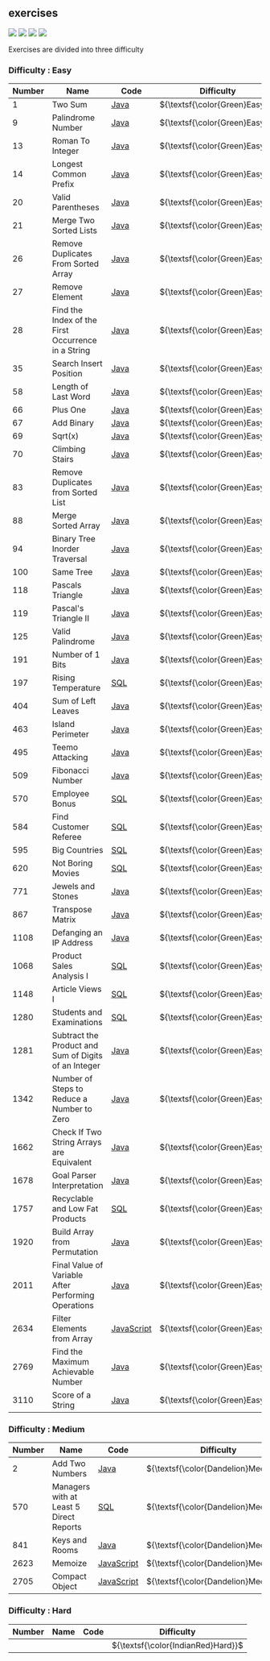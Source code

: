 ## exercises
<p>
    <img src="https://img.shields.io/github/languages/count/MatheusPrudente/exercises"/>
    <img src="https://img.shields.io/github/repo-size/MatheusPrudente/exercises"/>
    <img src="https://img.shields.io/github/last-commit/MatheusPrudente/exercises"/>
    <img src="https://img.shields.io/github/issues/MatheusPrudente/exercises"/>
</p>
Exercises are divided into three difficulty

### Difficulty : Easy

| Number| Name | Code | Difficulty |
|-------|------|-----| ------------|
|1| Two Sum	|[Java](https://github.com/MatheusPrudente/exercises/blob/main/leetcode-problems/algorithm/easy/1-two-sum)| ${\textsf{\color{Green}Easy}}$ |
|9| Palindrome Number	|[Java](https://github.com/MatheusPrudente/exercises/blob/main/leetcode-problems/algorithm/easy/9-palindrome-number)| ${\textsf{\color{Green}Easy}}$ |
|13| Roman To Integer |[Java](https://github.com/MatheusPrudente/exercises/tree/main/leetcode-problems/algorithm/easy/13-roman-to-integer)| ${\textsf{\color{Green}Easy}}$ |
|14| Longest Common Prefix |[Java](https://github.com/MatheusPrudente/exercises/tree/main/leetcode-problems/algorithm/easy/14-longest-common-prefix)| ${\textsf{\color{Green}Easy}}$ |
|20| Valid Parentheses |[Java](https://github.com/MatheusPrudente/exercises/tree/main/leetcode-problems/algorithm/easy/20-valid-parentheses)| ${\textsf{\color{Green}Easy}}$ |
|21| Merge Two Sorted Lists |[Java](https://github.com/MatheusPrudente/exercises/tree/main/leetcode-problems/algorithm/easy/21-merge-two-sorted-lists)| ${\textsf{\color{Green}Easy}}$ |
|26| Remove Duplicates From Sorted Array |[Java](https://github.com/MatheusPrudente/exercises/tree/main/leetcode-problems/algorithm/easy/26-remove-duplicates-from-sorted-array)| ${\textsf{\color{Green}Easy}}$ |
|27| Remove Element |[Java](https://github.com/MatheusPrudente/exercises/tree/main/leetcode-problems/algorithm/easy/27-remove-element)| ${\textsf{\color{Green}Easy}}$ |
|28| Find the Index of the First Occurrence in a String |[Java](https://github.com/MatheusPrudente/exercises/tree/main/leetcode-problems/algorithm/easy/28-find-the-index-of-the-first-occurrence-in-a-string)| ${\textsf{\color{Green}Easy}}$ |
|35| Search Insert Position |[Java](https://github.com/MatheusPrudente/exercises/tree/main/leetcode-problems/algorithm/easy/35-search-insert-position)| ${\textsf{\color{Green}Easy}}$ |
|58| Length of Last Word |[Java](https://github.com/MatheusPrudente/exercises/tree/main/leetcode-problems/algorithm/easy/58-length-of-last-word)| ${\textsf{\color{Green}Easy}}$ |
|66| Plus One |[Java](https://github.com/MatheusPrudente/exercises/tree/main/leetcode-problems/algorithm/easy/66-plus-one)| ${\textsf{\color{Green}Easy}}$ |
|67| Add Binary |[Java](https://github.com/MatheusPrudente/exercises/tree/main/leetcode-problems/algorithm/easy/67-add-binary)| ${\textsf{\color{Green}Easy}}$ |
|69| Sqrt(x) |[Java](https://github.com/MatheusPrudente/exercises/tree/main/leetcode-problems/algorithm/easy/69-sqrtx)| ${\textsf{\color{Green}Easy}}$ |
|70| Climbing Stairs |[Java](https://github.com/MatheusPrudente/exercises/tree/main/leetcode-problems/algorithm/easy/70-climbing-stairs)| ${\textsf{\color{Green}Easy}}$ |
|83| Remove Duplicates from Sorted List |[Java](https://github.com/MatheusPrudente/exercises/tree/main/leetcode-problems/algorithm/easy/83-remove-duplicates-from-sorted-list)| ${\textsf{\color{Green}Easy}}$ |
|88| Merge Sorted Array |[Java](https://github.com/MatheusPrudente/exercises/tree/main/leetcode-problems/algorithm/easy/88-merge-sorted-array)| ${\textsf{\color{Green}Easy}}$ |
|94| Binary Tree Inorder Traversal |[Java](https://github.com/MatheusPrudente/exercises/tree/main/leetcode-problems/algorithm/easy/94-binary-tree-inorder-traversal)| ${\textsf{\color{Green}Easy}}$ |
|100| Same Tree |[Java](https://github.com/MatheusPrudente/exercises/tree/main/leetcode-problems/algorithm/easy/100-same-tree)| ${\textsf{\color{Green}Easy}}$ |
|118| Pascals Triangle |[Java](https://github.com/MatheusPrudente/exercises/tree/main/leetcode-problems/algorithm/easy/118-pascals-triangle)| ${\textsf{\color{Green}Easy}}$ |
|119| Pascal's Triangle II |[Java](https://github.com/MatheusPrudente/exercises/tree/main/leetcode-problems/algorithm/easy/119-pascals-triangle-ii)| ${\textsf{\color{Green}Easy}}$ |
|125| Valid Palindrome |[Java](https://github.com/MatheusPrudente/exercises/tree/main/leetcode-problems/algorithm/easy/125-valid-palindrome)| ${\textsf{\color{Green}Easy}}$ |
|191| Number of 1 Bits |[Java](https://github.com/MatheusPrudente/exercises/tree/main/leetcode-problems/algorithm/easy/191-number-of-1-bits)| ${\textsf{\color{Green}Easy}}$ |
|197| Rising Temperature|[SQL](https://github.com/MatheusPrudente/exercises/tree/main/leetcode-problems/database/easy/197-rising-temperature)| ${\textsf{\color{Green}Easy}}$ |
|404| Sum of Left Leaves |[Java](https://github.com/MatheusPrudente/exercises/tree/main/leetcode-problems/algorithm/easy/404-sum-of-left-leaves)| ${\textsf{\color{Green}Easy}}$ |
|463| Island Perimeter |[Java](https://github.com/MatheusPrudente/exercises/tree/main/leetcode-problems/algorithm/easy/463-island-perimeter)| ${\textsf{\color{Green}Easy}}$ |
|495| Teemo Attacking |[Java](https://github.com/MatheusPrudente/exercises/tree/main/leetcode-problems/algorithm/easy/495-teemo-attacking)| ${\textsf{\color{Green}Easy}}$ |
|509| Fibonacci Number |[Java](https://github.com/MatheusPrudente/exercises/tree/main/leetcode-problems/algorithm/easy/509-fibonacci-number)| ${\textsf{\color{Green}Easy}}$ |
|570| Employee Bonus |[SQL](https://github.com/MatheusPrudente/exercises/tree/main/leetcode-problems/database/easy/577-employee-bonus)| ${\textsf{\color{Green}Easy}}$ |
|584| Find Customer Referee |[SQL](https://github.com/MatheusPrudente/exercises/tree/main/leetcode-problems/database/easy/584-find-customer-referee)| ${\textsf{\color{Green}Easy}}$ |
|595| Big Countries |[SQL](https://github.com/MatheusPrudente/exercises/tree/main/leetcode-problems/database/easy/595-big-countries)| ${\textsf{\color{Green}Easy}}$ |
|620| Not Boring Movies |[SQL](https://github.com/MatheusPrudente/exercises/tree/main/leetcode-problems/database/easy/620-not-boring-movies)| ${\textsf{\color{Green}Easy}}$ |
|771| Jewels and Stones |[Java](https://github.com/MatheusPrudente/exercises/tree/main/leetcode-problems/algorithm/easy/771-jewels-and-stones)| ${\textsf{\color{Green}Easy}}$ |
|867| Transpose Matrix |[Java](https://github.com/MatheusPrudente/exercises/tree/main/leetcode-problems/algorithm/easy/867-transpose-matrix)| ${\textsf{\color{Green}Easy}}$ |
|1108| Defanging an IP Address |[Java](https://github.com/MatheusPrudente/exercises/tree/main/leetcode-problems/algorithm/easy/1108-defanging-an-ip-address)| ${\textsf{\color{Green}Easy}}$ |
|1068| Product Sales Analysis I |[SQL](https://github.com/MatheusPrudente/exercises/tree/main/leetcode-problems/database/easy/1068-product-sales-analysis-i)| ${\textsf{\color{Green}Easy}}$ |
|1148| Article Views I |[SQL](https://github.com/MatheusPrudente/exercises/tree/main/leetcode-problems/database/easy/1148-article-views-i)| ${\textsf{\color{Green}Easy}}$ |
|1280| Students and Examinations |[SQL](https://github.com/MatheusPrudente/exercises/tree/main/leetcode-problems/database/easy/1280-students-and-examinations)| ${\textsf{\color{Green}Easy}}$ |
|1281| Subtract the Product and Sum of Digits of an Integer |[Java](https://github.com/MatheusPrudente/exercises/tree/main/leetcode-problems/algorithm/easy/1281-subtract-the-product-and-sum-of-digits-of-an-integer)| ${\textsf{\color{Green}Easy}}$ |
|1342| Number of Steps to Reduce a Number to Zero |[Java](https://github.com/MatheusPrudente/exercises/tree/main/leetcode-problems/algorithm/easy/1342-number-of-steps-to-reduce-a-number-to-zero)| ${\textsf{\color{Green}Easy}}$ |
|1662| Check If Two String Arrays are Equivalent |[Java](https://github.com/MatheusPrudente/exercises/tree/main/leetcode-problems/algorithm/easy/1662-check-if-two-string-arrays-are-equivalent)| ${\textsf{\color{Green}Easy}}$ |
|1678| Goal Parser Interpretation |[Java](https://github.com/MatheusPrudente/exercises/tree/main/leetcode-problems/algorithm/easy/1678-goal-parser-interpretation)| ${\textsf{\color{Green}Easy}}$ |
|1757| Recyclable and Low Fat Products |[SQL](https://github.com/MatheusPrudente/exercises/blob/main/leetcode-problems/database/easy/1757-recyclable-and-low-fat-products)| ${\textsf{\color{Green}Easy}}$ |
|1920| Build Array from Permutation |[Java](https://github.com/MatheusPrudente/exercises/tree/main/leetcode-problems/algorithm/easy/1920-build-array-from-permutation)| ${\textsf{\color{Green}Easy}}$ |
|2011| Final Value of Variable After Performing Operations |[Java](https://github.com/MatheusPrudente/exercises/tree/main/leetcode-problems/algorithm/easy/2011-final-value-of-variable-after-performing-operations)| ${\textsf{\color{Green}Easy}}$ |
|2634| Filter Elements from Array |[JavaScript](https://github.com/MatheusPrudente/exercises/tree/main/leetcode-problems/algorithm/easy/2634-filter-elements-from-array)| ${\textsf{\color{Green}Easy}}$ |
|2769| Find the Maximum Achievable Number |[Java](https://github.com/MatheusPrudente/exercises/tree/main/leetcode-problems/algorithm/easy/2769-find-the-maximum-achievable-number)| ${\textsf{\color{Green}Easy}}$ |
|3110| Score of a String |[Java](https://github.com/MatheusPrudente/exercises/tree/main/leetcode-problems/algorithm/easy/3110-score-of-a-string)| ${\textsf{\color{Green}Easy}}$ |



### Difficulty : Medium

| Number| Name | Code | Difficulty |
|-------|------|-----| ------------|
|2| Add Two Numbers|[Java](https://github.com/MatheusPrudente/exercises/blob/main/leetcode-problems/algorithm/medium/2-add-two-numbers)| ${\textsf{\color{Dandelion}Medium}}$ |
|570| Managers with at Least 5 Direct Reports|[SQL](https://github.com/MatheusPrudente/exercises/tree/main/leetcode-problems/database/medium/570-managers-with-at-least-5-direct-reports)| ${\textsf{\color{Dandelion}Medium}}$ |
|841| Keys and Rooms|[Java](https://github.com/MatheusPrudente/exercises/tree/main/leetcode-problems/algorithm/medium/841-keys-and-rooms)| ${\textsf{\color{Dandelion}Medium}}$ |
|2623| Memoize|[JavaScript](https://github.com/MatheusPrudente/exercises/tree/main/leetcode-problems/algorithm/medium/2623-memoize)| ${\textsf{\color{Dandelion}Medium}}$ |
|2705| Compact Object|[JavaScript](https://github.com/MatheusPrudente/exercises/tree/main/leetcode-problems/algorithm/medium/2705-compact-object)| ${\textsf{\color{Dandelion}Medium}}$ |

### Difficulty : Hard

| Number| Name | Code | Difficulty |
|-------|------|-----| ------------|
| | | |${\textsf{\color{IndianRed}Hard}}$ |

